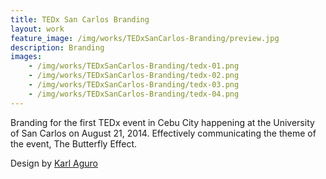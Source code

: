 ```yaml
---
title: TEDx San Carlos Branding
layout: work
feature_image: /img/works/TEDxSanCarlos-Branding/preview.jpg
description: Branding
images:
    - /img/works/TEDxSanCarlos-Branding/tedx-01.png
    - /img/works/TEDxSanCarlos-Branding/tedx-02.png
    - /img/works/TEDxSanCarlos-Branding/tedx-03.png
    - /img/works/TEDxSanCarlos-Branding/tedx-04.png
---
```

Branding for the first TEDx event in Cebu City happening at the University of San Carlos on August 21, 2014. Effectively communicating the theme of the event, The Butterfly Effect.

Design by <a href="https://www.behance.net/iolak" target="_blank">Karl Aguro</a>
